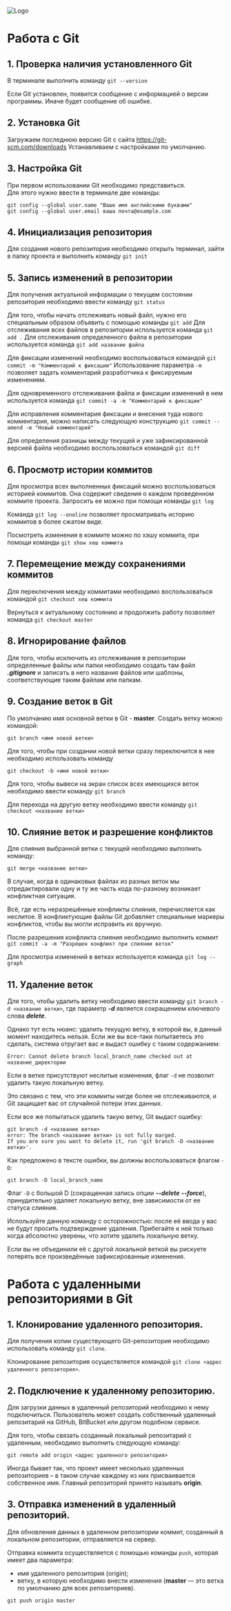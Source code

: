 ![Logo](Git-Logo-1788C.jpg)
# Работа с Git

## 1. Проверка наличия установленного Git
В терминале выполнить команду `git --version`

Если Git установлен, появится сообщение с информацией о версии программы. Иначе будет сообщение об ошибке.

## 2. Установка Git
Загружаем последнюю версию Git с сайта https://git-scm.com/downloads
Устанавливаем с настройками по умолчанию.

## 3. Настройка Git
При первом использовании Git необходимо представиться.  
Для этого нужно ввести в терминале две команды:
```
git config --global user.name "Ваше имя английскими буквами"
git config --global user.email ваша почта@example.com
```

## 4. Инициализация репозитория
Для создания нового репозитория необходимо открыть терминал, зайти в папку проекта и выполнить команду `git init`

## 5. Запись изменений в репозитории
Для получения актуальной информации о текущем состоянии репозитория необходимо ввести команду `git status`

Для того, чтобы начать отслеживать новый файл, нужно его специальным образом объявить с помощью команды `git add`
Для отслеживания всех файлов в репозитории используется команда `git add .`
Для отслеживания определенного файла в репозитории используется команда `git add название файла`

Для фиксации изменений необходимо воспользоваться командой `git commit -m "Комментарий к фиксации"` Использование параметра `-m` позволяет задать комментарий разработчика к фиксируемым изменениям.

Для одновременного отслеживания файла и фиксации изменений в нем используется команда `git commit -a -m "Комментарий к фиксации"`

Для исправления комментария фиксации и внесения туда нового комментария, можно написать следующую конструкцию `git commit --amend -m "Новый комментарий"`

Для определения разницы между текущей и уже зафиксированной версией файла необходимо воспользоваться командой `git diff`

## 6. Просмотр истории коммитов
Для просмотра всех выполненных фиксаций можно воспользоваться историей коммитов. Она содержит сведения о каждом проведенном коммите проекта. Запросить ее можно при помощи команды `git log`

Команда `git log --oneline` позволяет просматривать историю коммитов в более сжатом виде.

Посмотреть изменения в коммите можно по хэшу коммита, при помощи команды `git show хеш коммита`

## 7. Перемещение между сохранениями коммитов
Для переключения между коммитами необходимо воспользоваться командой `git checkout хеш коммита`

Вернуться к актуальному состоянию и продолжить работу позволяет команда `git checkout master`

## 8. Игнорирование файлов
Для того, чтобы исключить из отслеживания в репозитории определенные файлы или папки необходимо создать там файл ***.gitignore*** и записать в него названия файлов или шаблоны, соответствующие таким файлам или папкам.

## 9. Создание веток в Git
По умолчанию имя основной ветки в Git - **master**.
Создать ветку можно командой:
```
git branch <имя новой ветки>
```
Для того, чтобы при создании новой ветки сразу переключится в нее необходимо использовать команду 
```
git checkout -b <имя новой ветки>
```

Для того, чтобы вывеси на экран список всех имеющихся веток необходимо ввести команду `git branch`

Для перехода на другую ветку необходимо ввести команду `git checkout <название ветки>`

## 10. Слияние веток и разрешение конфликтов
Для слияния выбранной ветки с текущей необходимо выполнить команду: 
```
git merge <название ветки>
```
В случае, когда в одинаковых файлах из разных веток мы отредактировали одну и ту же часть кода по-разному возникает конфликтная ситуация.

Всё, где есть неразрешённые конфликты слияния, перечисляется как неслитое. В конфликтующие файлы Git добавляет специальные маркеры конфликтов, чтобы вы могли исправить их вручную.

После разрешения конфликта слияния необходимо выполнить коммит `git commit -a -m "Разрешен конфликт при слиянии веток"`

Для просмотра изменений в ветках используется команда `git log --graph`

## 11. Удаление веток
Для того, чтобы удалить ветку необходимо ввести команду `git branch -d <название ветки>`, где параметр **_-d_** является сокращением ключевого слова **_delete_**.

Однако тут есть нюанс: удалить текущую ветку, в которой вы, в данный момент находитесь нельзя. Если же вы все-таки попытаетесь это сделать, система отругает вас и выдаст ошибку с таким содержанием:
```
Error: Cannot delete branch local_branch_name checked out at название_директории
```
Если в ветке присутствуют неслитые изменения, флаг `-d` не позволит удалить такую локальную ветку.

Это связано с тем, что эти коммиты нигде более не отслеживаются, и Git защищает вас от случайной потери этих данных.

Если все же попытаться удалить такую ветку, Git выдаст ошибку:
```
git branch -d <название ветки>
error: The branch <название ветки> is not fully marged.
If you are sure you want to delete it, run 'git branch -D <название ветки>'.
```

Как предложено в тексте ошибки, вы должны воспользоваться флагом `-D`:

`git branch -D local_branch_name`

Флаг `-D` с большой D (сокращенная запись опции **_--delete_** **_--force_**), принудительно удаляет локальную ветку, вне зависимости от ее статуса слияния.

Используйте данную команду с осторожностью: после её ввода у вас не будут просить подтверждение удаления. Прибегайте к ней только когда абсолютно уверены, что хотите удалить локальную ветку.

Если вы не объединили её с другой локальной веткой вы рискуете потерять все произведённые зафиксированные изменения.

# Работа с удаленными репозиториями в Git

## 1. Клонирование удаленного репозитория.

Для получения копии существующего Git-репозитория необходимо использовать команду `git clone`.

Клонирование репозитория осуществляется командой `git clone <адрес удаленного репозитория>`. 

## 2. Подключение к удаленному репозиторию.

Для загрузки данных в удаленный репозиторий необходимо к нему подключиться. Пользователь может создать собственный удаленный репозитарий на GitHub, BitBucket или другом подобном сервисе. 

Для того, чтобы связать созданный локальный репозитарий с удаленным, необходимо выполнить следующую команду:

`git remote add origin <адрес удаленного репозитория>`

Иногда бывает так, что проект имеет несколько удаленных репозиториев – в таком случае каждому из них присваивается собственное имя. Главный репозиторий принято называть **origin**.

## 3. Отправка изменений в удаленный репозиторий.

 Для обновления данных в удаленном репозитории коммит, созданный в локальном репозитории, отправляется на сервер.

Отправка коммита осуществляется с помощью команды `push`, которая имеет два параметра:
 - имя удаленного репозитория (origin);
 - ветку, в которую необходимо внести изменения (**master** — это ветка по умолчанию для всех репозиториев).
```
git push origin master
```


